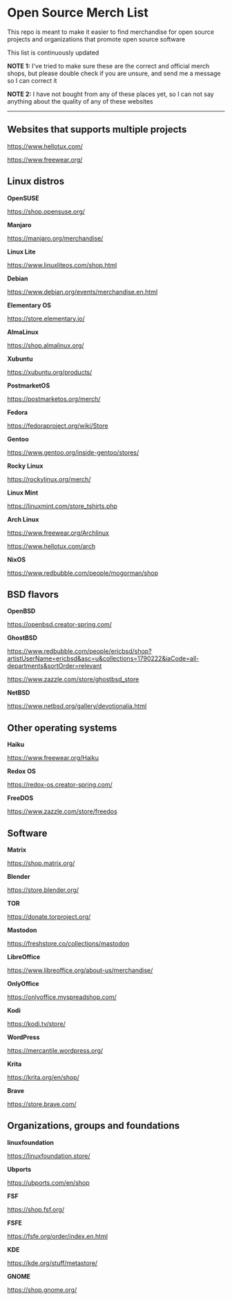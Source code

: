 # Open Source Merch List
This repo is meant to make it easier to find merchandise for open source projects and organizations that promote open source software

This list is continuously updated 

**NOTE 1:** I've tried to make sure these are the correct and official merch shops, but please double check if you are unsure, and send me a message so I can correct it

**NOTE 2:** I have not bought from any of these places yet, so I can not say anything about the quality of any of these websites

--------------------

## Websites that supports multiple projects

https://www.hellotux.com/

https://www.freewear.org/

## Linux distros

**OpenSUSE**

https://shop.opensuse.org/

**Manjaro**

https://manjaro.org/merchandise/

**Linux Lite**

https://www.linuxliteos.com/shop.html

**Debian**

https://www.debian.org/events/merchandise.en.html

**Elementary OS**

https://store.elementary.io/

**AlmaLinux**

https://shop.almalinux.org/

**Xubuntu**

https://xubuntu.org/products/

**PostmarketOS**

https://postmarketos.org/merch/

**Fedora**

https://fedoraproject.org/wiki/Store

**Gentoo**

https://www.gentoo.org/inside-gentoo/stores/

**Rocky Linux**

https://rockylinux.org/merch/

**Linux Mint**

https://linuxmint.com/store_tshirts.php

**Arch Linux**

https://www.freewear.org/Archlinux

https://www.hellotux.com/arch

**NixOS**

https://www.redbubble.com/people/mogorman/shop

## BSD flavors

**OpenBSD**

https://openbsd.creator-spring.com/

**GhostBSD**

https://www.redbubble.com/people/ericbsd/shop?artistUserName=ericbsd&asc=u&collections=1790222&iaCode=all-departments&sortOrder=relevant

https://www.zazzle.com/store/ghostbsd_store

**NetBSD**

https://www.netbsd.org/gallery/devotionalia.html

## Other operating systems

**Haiku**

https://www.freewear.org/Haiku

**Redox OS**

https://redox-os.creator-spring.com/

**FreeDOS**

https://www.zazzle.com/store/freedos

## Software

**Matrix**

https://shop.matrix.org/

**Blender**

https://store.blender.org/

**TOR**

https://donate.torproject.org/

**Mastodon**

https://freshstore.co/collections/mastodon

**LibreOffice**

https://www.libreoffice.org/about-us/merchandise/

**OnlyOffice**

https://onlyoffice.myspreadshop.com/

**Kodi**

https://kodi.tv/store/

**WordPress**

https://mercantile.wordpress.org/

**Krita**

https://krita.org/en/shop/

**Brave**

https://store.brave.com/

## Organizations, groups and foundations

**linuxfoundation**

https://linuxfoundation.store/

**Ubports**

https://ubports.com/en/shop

**FSF**

https://shop.fsf.org/

**FSFE**

https://fsfe.org/order/index.en.html

**KDE**

https://kde.org/stuff/metastore/

**GNOME**

https://shop.gnome.org/

